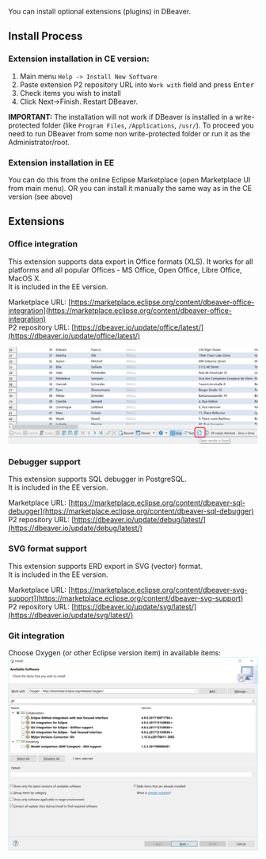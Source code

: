 You can install optional extensions (plugins) in DBeaver.

## Install Process

### Extension installation in CE version:

1. Main menu `Help -> Install New Software`
2. Paste extension P2 repository URL into `Work with` field and press <kbd>Enter</kbd>
3. Check items you wish to install
4. Click Next->Finish. Restart DBeaver.

**IMPORTANT:** The installation will not work if DBeaver is installed in a write-protected folder (like `Program Files`, `/Applications`, `/usr/`). To proceed you need to run DBeaver from some non write-protected folder or run it as the Administrator/root.

### Extension installation in EE

You can do this from the online Eclipse Marketplace (open Marketplace UI from main menu).
OR you can install it manually the same way as in the CE version (see above)

## Extensions

### Office integration

This extension supports data export in Office formats (XLS). It works for all platforms and all popular Offices - MS Office, Open Office, Libre Office, MacOS X.  
It is included in the EE version.  

Marketplace URL: [https://marketplace.eclipse.org/content/dbeaver-office-integration](https://marketplace.eclipse.org/content/dbeaver-office-integration)  
P2 repository URL: [https://dbeaver.io/update/office/latest/](https://dbeaver.io/update/office/latest/)

  ![](images/office-open-excel.png)

### Debugger support

This extension supports SQL debugger in PostgreSQL.  
It is included in the EE version.  

Marketplace URL: [https://marketplace.eclipse.org/content/dbeaver-sql-debugger](https://marketplace.eclipse.org/content/dbeaver-sql-debugger)
P2 repository URL: [https://dbeaver.io/update/debug/latest/](https://dbeaver.io/update/debug/latest/)

### SVG format support

This extension supports ERD export in SVG (vector) format.  
It is included in the EE version.  

Marketplace URL: [https://marketplace.eclipse.org/content/dbeaver-svg-support](https://marketplace.eclipse.org/content/dbeaver-svg-support)  
P2 repository URL: [https://dbeaver.io/update/svg/latest/](https://dbeaver.io/update/svg/latest/)

### Git integration

Choose Oxygen (or other Eclipse version item) in available items:
  ![](images/p2-install-git.png)
